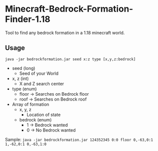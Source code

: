 # Minecraft-Bedrock-Formation-Finder-1.18
Tool to find any bedrock formation in a 1.18 minecraft world.

## Usage
`java -jar bedrockformation.jar seed x:z type [x,y,z:bedrock]`
- seed (long)
  - Seed of your World
- x, z (int)
  - X and Z search center
- type (enum)
  - floor -> Searches on Bedrock floor
  - roof -> Searches on Bedrock roof
- Array of formation
  - x, y, z
    - Location of state
  - bedrock (enum)
    - 1 -> Bedrock wanted
    - 0 -> No Bedrock wanted

Sample:
`java -jar bedrockformation.jar 124352345 0:0 floor 0,-63,0:1 1,-62,0:1 0,-63,1:0`

